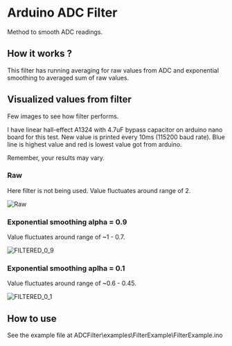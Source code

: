 # Arduino ADC Filter
 Method to smooth ADC readings.

## How it works ?

This filter has running averaging for raw values from ADC and exponential smoothing to averaged sum of raw values.

## Visualized values from filter

Few images to see how filter performs. 

I have linear hall-effect A1324 with 4.7uF bypass capacitor on arduino nano board for this test.
New value is printed every 10ms (115200 baud rate). Blue line is highest value and red is lowest value got from arduino.

Remember, your results may vary.

### Raw

Here filter is not being used. Value fluctuates around range of 2.

![Raw](https://user-images.githubusercontent.com/51534125/164296573-c35a46e8-85f6-46b3-9a05-52e11e11a6bf.jpg)

### Exponential smoothing alpha = 0.9

Value fluctuates around range of ~1 - 0.7.

![FILTERED_0_9](https://user-images.githubusercontent.com/51534125/164297247-c4e46a1e-8a32-435a-b264-8f857e286c87.jpg)


### Exponential smoothing aplha = 0.1

Value fluctuates around range of ~0.6 - 0.45.

![FILTERED_0_1](https://user-images.githubusercontent.com/51534125/164297336-100642cb-9e7a-45a1-8e9a-e30b0c28debe.jpg)

## How to use

See the example file at ADCFilter\examples\FilterExample\FilterExample.ino
